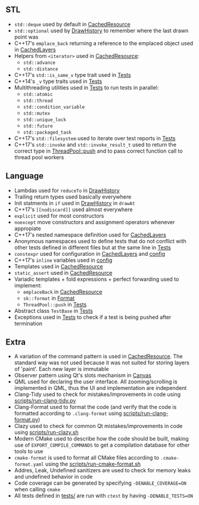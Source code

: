 ## STL
* `std::deque` used by default in [CachedResource](https://github.com/AlexandruIca/Skribble/blob/master/src/cached_resource.hpp)
* `std::optional` used by [DrawHistory](https://github.com/AlexandruIca/Skribble/blob/master/src/draw_history.hpp) to remember where the last drawn point was
* C++17's `emplace_back` returning a reference to the emplaced object used in [CachedLayers](https://github.com/AlexandruIca/Skribble/blob/master/src/draw_history.hpp)
* Helpers from `<iterator>` used in [CachedResource](https://github.com/AlexandruIca/Skribble/blob/master/src/cached_resource.hpp):
    - `std::advance`
    - `std::distance`
* C++17's `std::is_same_v` type trait used in [Tests](https://github.com/AlexandruIca/Skribble/blob/develop/tests/helper/test.hpp)
* C++14's `_v` type traits used in [Tests](https://github.com/AlexandruIca/Skribble/blob/develop/tests/helper/test.hpp)
* Multithreading utilities used in [Tests](https://github.com/AlexandruIca/Skribble/blob/develop/tests/helper/test.hpp) to run tests in parallel:
    - `std::atomic`
    - `std::thread`
    - `std::condition_variable`
    - `std::mutex`
    - `std::unique_lock`
    - `std::future`
    - `std::packaged_task`
* C++17's `std::filesystem` used to iterate over test reports in [Tests](https://github.com/AlexandruIca/Skribble/blob/develop/tests/helper/test.hpp)
* C++17's `std::invoke` and `std::invoke_result_t` used to return the correct type in [ThreadPool::push](https://github.com/AlexandruIca/Skribble/blob/develop/tests/helper/test.hpp) and to pass correct function call to thread pool workers

## Language
* Lambdas used for `reduceTo` in [DrawHistory](https://github.com/AlexandruIca/Skribble/blob/master/src/draw_history.cpp)
* Trailing return types used basically everywhere
* Init statments in `if` used in [DrawHistory](https://github.com/AlexandruIca/Skribble/blob/master/src/draw_history.cpp) in `drawAt`
* C++17's `[[nodiscard]]` used almost everywhere
* `explicit` used for most constructors
* `noexcept` move constructors and assignment operators whenever appropiate
* C++17's nested namespace definition used for [CachedLayers](https://github.com/AlexandruIca/Skribble/blob/master/src/draw_history.hpp)
* Anonymous namespaces used to define tests that do not conflict with other tests defined in different files but at the same line in [Tests](https://github.com/AlexandruIca/Skribble/blob/develop/tests/helper/test.hpp)
* `constexpr` used for configuration in [CachedLayers](https://github.com/AlexandruIca/Skribble/blob/master/src/draw_history.hpp) and [config](https://github.com/AlexandruIca/Skribble/blob/master/src/canvas_config.hpp)
* C++17's `inline` variables used in [config](https://github.com/AlexandruIca/Skribble/blob/master/src/canvas_config.hpp)
* Templates used in [CachedResource](https://github.com/AlexandruIca/Skribble/blob/master/src/cached_resource.hpp)
* `static_assert` used in [CachedResource](https://github.com/AlexandruIca/Skribble/blob/master/src/cached_resource.hpp)
* Variadic templates + fold expressions + perfect forwarding used to implement:
    - `emplaceBack` in [CachedResource](https://github.com/AlexandruIca/Skribble/blob/master/src/cached_resource.hpp)
    - `sk::format` in [Format](https://github.com/AlexandruIca/Skribble/blob/develop/src/format.hpp)
    - `ThreadPool::push` in [Tests](https://github.com/AlexandruIca/Skribble/blob/develop/tests/helper/test.hpp)
* Abstract class `TestBase` in [Tests](https://github.com/AlexandruIca/Skribble/blob/develop/tests/helper/test.hpp)
* Exceptions used in [Tests](https://github.com/AlexandruIca/Skribble/blob/develop/tests/helper/test.hpp) to check if a test is being pushed after termination

## Extra
* A variation of the command pattern is used in [CachedResource](https://github.com/AlexandruIca/Skribble/blob/master/src/cached_resource.hpp). The standard way was not used because it was not suited for storing layers of 'paint'. Each new layer is immutable
* Observer pattern using Qt's slots mechanism in [Canvas](https://github.com/AlexandruIca/Skribble/blob/master/src/canvas.hpp)
* QML used for declaring the user interface. All zooming/scrolling is implemented in QML, thus the UI and implementation are independent
* Clang-Tidy used to check for mistakes/improvements in code using [scripts/run-clang-tidy.py](https://github.com/AlexandruIca/Skribble/blob/master/scripts/run-clang-tidy.py)
* Clang-Format used to format the code (and verify that the code is formatted according to `.clang-format` using [scripts/run-clang-format.py](https://github.com/AlexandruIca/Skribble/blob/master/scripts/run-clang-format.py))
* Clazy used to check for common Qt mistakes/improvements in code using [scripts/run-clazy.sh](https://github.com/AlexandruIca/Skribble/blob/master/scripts/run-clazy.sh)
* Modern CMake used to describe how the code should be built, making use of `EXPORT_COMPILE_COMMANDS` to get a compilation database for other tools to use
* `cmake-format` is used to format all CMake files according to `.cmake-format.yaml` using the [scripts/run-cmake-format.sh](https://github.com/AlexandruIca/Skribble/blob/master/scripts/run-cmake-format.sh)
* Addres, Leak, Undefined sanitizers are used to check for memory leaks and undefined behavior in code
* Code coverage can be generated by specifying `-DENABLE_COVERAGE=ON` when calling `cmake`
* All tests defined in [tests/](https://github.com/AlexandruIca/Skribble/tree/develop/tests) are run with `ctest` by having `-DENABLE_TESTS=ON`
